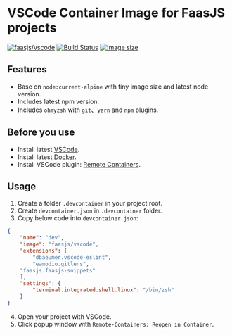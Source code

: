 # VSCode Container Image for FaasJS projects

[![faasjs/vscode](https://img.shields.io/badge/Docker-faasjs%2Fvscode-blue)](https://hub.docker.com/repository/docker/faasjs/vscode)
[![Build Status](https://github.com/faasjs/faasjs/actions/workflows/build-vscode-image.yml/badge.svg)](https://github.com/faasjs/faasjs/actions/workflows/build-vscode-image.yml)
[![Image size](https://img.shields.io/docker/image-size/faasjs/vscode/latest)](https://hub.docker.com/repository/docker/faasjs/vscode)

## Features

- Base on `node:current-alpine` with tiny image size and latest node version.
- Includes latest npm version.
- Includes `ohmyzsh` with `git`、`yarn` and [`npm`](https://github.com/zfben/zsh-npm) plugins.

## Before you use

- Install latest [VSCode](https://code.visualstudio.com/).
- Install latest [Docker](https://www.docker.com/).
- Install VSCode plugin: [Remote Containers](https://marketplace.visualstudio.com/items?itemName=ms-vscode-remote.remote-containers).

## Usage

1. Create a folder `.devcontainer` in your project root.
2. Create `devcontainer.json` in `.devcontainer` folder.
3. Copy below code into `devcontainer.json`:

```json
{
	"name": "dev",
	"image": "faasjs/vscode",
	"extensions": [
		"dbaeumer.vscode-eslint",
		"eamodio.gitlens",
    "faasjs.faasjs-snippets"
	],
	"settings": {
		"terminal.integrated.shell.linux": "/bin/zsh"
	}
}
```
4. Open your project with VSCode.
5. Click popup window with `Remote-Containers: Reopen in Container`.

